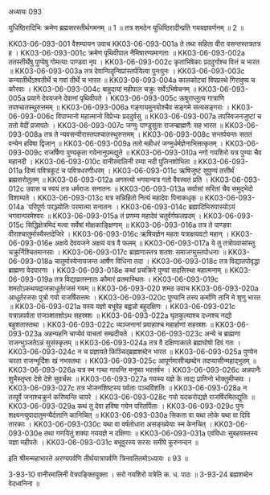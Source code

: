 अध्यायः 093

युधिष्ठिरादिभिः क्रमेण ब्रह्मसरस्तीर्थगमनम् ॥ 1 ॥ तत्र शमठेन युधिष्ठिरादीन्प्रति गययज्ञवर्णनम् ॥ 2 ॥

KK03-06-093-001	वैशम्पायन उवाच 
KK03-06-093-001a	ते तथा सहिता वीरा वसन्तस्तत्रतत्र ह ।
KK03-06-093-001c	क्रमेण पृथिवीपाल नैमिषारण्यमागताः ॥
KK03-06-093-002a	ततस्तीर्थेषु पुण्येषु गोमत्याः पाण्डवा नृप ।
KK03-06-093-002c	कृताभिषेकाः प्रददुर्गाश्च वित्तं च भारत ॥
KK03-06-093-003a	तत्र देवान्पितॄन्विप्रांस्तर्पयित्वा पुनःपुनः ।
KK03-06-093-003c	कन्यातीर्थेऽश्वतीर्थे च गवां तीर्थे च भारत ॥
KK03-06-093-004a	कालकोट्यां विपप्रस्थे गिरावुष्य च कौरवाः ।
KK03-06-093-004c	बाहुदायां महीपाल चक्रुः सर्वेऽभिषेचनम् ॥
KK03-06-093-005a	प्रयागे देवयजने देवानां पृथिवीपते ।
KK03-06-093-005c	ऊषुराप्लुत्य गात्राणि तपश्चातस्थुरुत्तमम् ॥
KK03-06-093-006a	गङ्गायमुनयोश्चैव सङ्गमे सत्यसङ्गराः ।
KK03-06-093-006c	विपाप्मानो महात्मानो विप्रेभ्यः प्रददुर्वसु ॥
KK03-06-093-007a	तपस्विजनजुष्टां च ततो वेदीं प्रजापतेः ।
KK03-06-093-007c	जग्मुः पाण्डुसुता राजन्ब्राह्मणैः सह भारत ॥
KK03-06-093-008a	तत्र ते न्यवसन्वीरास्तपश्चातस्थुरुत्तमम् ।
KK03-06-093-008c	सन्तर्पयन्तः सततं वन्येन हविषा द्विजान् ॥
KK03-06-093-009a	ततो महीधरं जग्मुर्धर्मज्ञेनाभिसत्कृतम् ।
KK03-06-093-009c	राजर्षिणा पुण्यकृता गयेनानुपमद्युते ॥
KK03-06-093-010a	नगो गयशिरो यत्र पुण्या चैव महानदी ।
KK03-06-093-010c	वानीरमालिनी रम्या नदी पुलिनशोभिता ॥
KK03-06-093-011a	दिव्यं पवित्रकूटं च पवित्रधरणीधरम् ।
KK03-06-093-011c	ऋषिजुष्टं सुपुण्यं तत्तीर्थं ब्रह्मसरोतुलम् ॥
KK03-06-093-012a	अगस्त्यो भगवान्यत्र गतो वैवस्वतं प्रति ।
KK03-06-093-012c	उवास च स्वयं तत्र धर्मराजः सनातनः ॥
KK03-06-093-013a	सर्वासां सरितां चैव समुद्भेदो विशाम्पते ।
KK03-06-093-013c	यत्र सन्निहितो नित्यं महादेवः पिनाकधृक् ॥
KK03-06-093-014a	`परिपूर्णः परञ्ज्योतिः परमात्मा सनातनः ।
KK03-06-093-014c	ब्रह्मादिभिरुपास्योऽयं भगवान्परमेश्वरः ॥
KK03-06-093-015a	तं प्रणम्य महादेवं चतुर्वर्गफलप्रदम् ।
KK03-06-093-015c	सिद्धिक्षेत्रमिदं मत्वा सर्वेषां मोक्षकाङ्क्षिणाम् ॥
KK03-06-093-016a	तत्र ते पाण्डवा वीराश्चातुर्मास्यैस्तदेजिरे ।
KK03-06-093-016c	ऋषियज्ञेन महता यत्राक्षयवटो महान् ।
KK03-06-093-016e	अक्षये देवयजने अक्षयं यत्र वै फलम् ॥
KK03-06-093-017a	ये तु तत्रोपवासांस्तु चक्रुर्निश्चितमानसाः ।
KK03-06-093-017c	ब्राह्मणास्तत्र शतशः समाजग्मुस्तपोधनाः ॥
KK03-06-093-018a	चातुर्मास्येनायजन्त आर्षेण विधिना तदा ।
KK03-06-093-018c	तत्र विद्यातपोवृद्धा ब्राह्मणा वेदपारगाः ।
KK03-06-093-018e	कथां प्रचक्रिरे पुण्यां सदसिस्था महात्मनाम् ॥
KK03-06-093-019a	तत्र विद्याव्रतस्नातः कौमारं व्रतमास्थितः ।
KK03-06-093-019c	शमठोऽकथयद्राजन्नाधूर्तरजसं गयम् ॥
KK03-06-093-020	शमठ उवाच 
KK03-06-093-020a	आधूर्तरजसः पुत्रो गयो राजर्षिसत्तमः ।
KK03-06-093-020c	पुण्यानि तस्य कर्माणि तानि मे शृणु भारत ॥
KK03-06-093-021a	यस्य यज्ञो बभूवेह बह्वन्नो बहुदक्षिणः ।
KK03-06-093-021c	यत्रान्नपर्वता राजञ्शतशोऽथ सहस्रशः ॥
KK03-06-093-022a	घृतकुल्याश्च दध्नश्च नद्यो बहुशतास्तथा ।
KK03-06-093-022c	व्यञ्जनानां प्रवाहाश्च महार्हाणां सहस्रशः ॥
KK03-06-093-023a	अहन्यहनि चाप्येवं याचतां सम्प्रदीयते ।
KK03-06-093-023c	अन्ये च ब्राह्मणा राजन्भुञ्जतेऽन्नं सुसंस्कृतम् ॥
KK03-06-093-024a	तत्र वै दक्षिणाकाले ब्रह्मघोषो दिवं गतः ।
KK03-06-093-024c	न च प्रज्ञायते किञ्चिद्ब्रह्मशब्देन भारत ॥
KK03-06-093-025a	पुण्येन चरता राजन्भूर्दिशः खं नभस्तथा ।
KK03-06-093-025c	आपूर्णमासीच्छब्देन तदप्यासीन्महाद्भुतम् ॥
KK03-06-093-026a	यत्र स्म गाथा गायन्ति मनुष्या भरतर्षभ ।
KK03-06-093-026c	अन्नपानैः शुभैस्तृप्ता देशे देशे सुवर्चसः ॥
KK03-06-093-027a	गयस्य यज्ञे के त्वद्य प्राणिनो भोक्तुमीप्सवः ।
KK03-06-093-027c	तत्र भोजनशिष्टस्य पर्वताः पञ्चविंशतिः ॥
KK03-06-093-028a	न तत्पूर्वे जनाश्चक्रुर्न करिष्यन्ति चापरे ।
KK03-06-093-028c	गयो यदकरोद्यज्ञे राजर्षिरमितद्युतिः ॥
KK03-06-093-029a	कथं तु देवा हविषा गयेन परितर्पिताः ।
KK03-06-093-029c	पुनः शक्ष्यन्त्युपादातुमन्यैर्दत्तानि कानिचित् ॥
KK03-06-093-030a	सिकता वा यथा लोके यथा वा दिवि तारकाः ।
KK03-06-093-030c	यथा वा वर्षतोधारा असङ्ख्येयाः स्म केनचित् ।
KK03-06-093-030e	तथा गणयितुं शक्या गययज्ञे न दक्षिणाः ॥
KK03-06-093-031a	एवंविधाः सुबहवस्तस्य यज्ञा महीपतेः ।
KK03-06-093-031c	बभूवुरस्य सरसः समीपे कुरुनन्दन ॥

इति श्रीमन्महाभारते अरण्यपर्वणि तीर्थयात्रापर्वणि त्रिनवतितमोऽध्यायः ॥ 93 ॥

3-93-10 वानीरमालिनी वेत्रपङ्क्तियुक्ता । सरो गयशिरो यत्रेति क. ध. पाठः ॥ 3-93-24 ब्रह्मशब्देन वेदध्वनिना ॥
